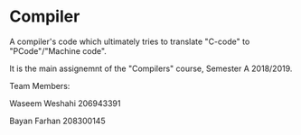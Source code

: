 # Compiler
A compiler's code which ultimately tries to translate "C-code" to "PCode"/"Machine code".

It is the main assignemnt of the "Compilers" course, Semester A 2018/2019.

Team Members:

Waseem Weshahi  206943391

Bayan Farhan    208300145


